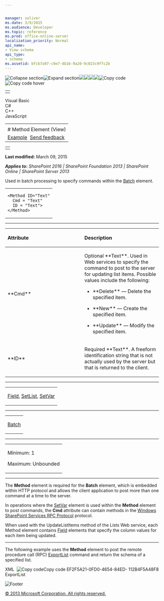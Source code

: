 ```yaml
---


manager: soliver
ms.date: 3/9/2015
ms.audience: Developer
ms.topic: reference
ms.prod: office-online-server
localization_priority: Normal
api_name:
- View schema
api_type:
- schema
ms.assetid: bfcb7a97-c9e7-4b16-9a20-9c023c9ffc2b
---
```


![Collapse
section](../icons/collapse_all.gif "Collapse section")![Expand
section](../icons/expand_all.gif "Expand section")![](../icons/collapse_all.gif)![](../icons/expand_all.gif)![](../icons/dropdown.gif)![](../icons/dropdownHover.gif)![Copy
code](../icons/copycode.gif "Copy code")![Copy code
hover](../icons/copycodeHighlight.gif "Copy code hover")
<table>
<tbody>
<tr class="odd">
<td align="left"></td>
</tr>
</tbody>
</table>

Visual Basic  
C\#  
C++  
JavaScript  

<table>
<tbody>
<tr class="odd">
<td align="left"><span id="runningHeaderText"></span></td>
</tr>
<tr class="even">
<td align="left"># Method Element (View)</td>
</tr>
<tr class="odd">
<td align="left"><a href="#exampleToggle">Example</a>  <span id="headfeedbackarea" class="feedbackhead"><a href="javascript:SubmitFeedback(&#39;docthis@Microsoft.com&#39;,&#39;&#39;,&#39;&#39;,&#39;&#39;,&#39;1.0.18082.1225&#39;,&#39;%0\dThank%20you%20for%20your%20feedback.%20The%20developer%20writing%20teams%20use%20your%20feedback%20to%20improve%20documentation.%20While%20we%20are%20reviewing%20your%20feedback,%20we%20may%20send%20you%20e-mail%20to%20ask%20for%20clarification%20or%20feedback%20on%20a%20solution.%20We%20do%20not%20use%20your%20e-mail%20address%20for%20any%20other%20purpose%20and%20we%20delete%20it%20after%20we%20finish%20our%20review.%0\AFor%20further%20information%20about%20the%20privacy%20policies%20of%20Microsoft,%20please%20see%20http://privacy.microsoft.com/en-us/default.aspx.%0\A%0\d&#39;,&#39;Customer%20feedback&#39;);">Send feedback</a></span></td>
</tr>
</tbody>
</table>

<table>
<colgroup>
<col width="100%" />
</colgroup>
<tbody>
<tr class="odd">
<td align="left"></td>
</tr>
</tbody>
</table>

**Last modified:** March 09, 2015

***Applies to:** SharePoint 2016 | SharePoint Foundation 2013 |
SharePoint Online | SharePoint Server 2013*

Used in batch processing to specify commands within the
[Batch](batch-element-view.htm) element.

<span codelanguage="other"></span>
<table>
<colgroup>
<col width="100%" />
</colgroup>
<tbody>
<tr class="odd">
<td align="left"><pre><code>&lt;Method ID=&quot;Text&quot;
  Cmd = &quot;Text&quot;
  ID = &quot;Text&quot;&gt;
&lt;/Method&gt;</code></pre></td>
</tr>
</tbody>
</table>


-----------------------------------------------------------------------------------------------------------------------------------------------------------------------------------------------

<table>
<colgroup>
<col width="50%" />
<col width="50%" />
</colgroup>
<thead>
<tr class="header">
<th align="left"><p>Attribute</p></th>
<th align="left"><p>Description</p></th>
</tr>
</thead>
<tbody>
<tr class="odd">
<td align="left"><p>**Cmd**</p></td>
<td align="left"><p>Optional **Text**. Used in Web services to specify the command to post to the server for updating list items. Possible values include the following:</p>
<ul>
<li><p>**Delete** — Delete the specified item.</p></li>
<li><p>**New** — Create the specified item.</p></li>
<li><p>**Update** — Modify the specified item.</p></li>
</ul></td>
</tr>
<tr class="even">
<td align="left"><p>**ID**</p></td>
<td align="left"><p>Required **Text**. A freeform identification string that is not actually used by the server but that is returned to the client.</p></td>
</tr>
</tbody>
</table>


---------------------------------------------------------------------------------------------------------------------------------------------------------------------------------------------------

<table>
<colgroup>
<col width="100%" />
</colgroup>
<tbody>
<tr class="odd">
<td align="left"><p><a href="field-element-list.htm">Field</a>, <a href="setlist-element-view.htm">SetList</a>, <a href="setvar-element-view.htm">SetVar</a></p></td>
</tr>
</tbody>
</table>


----------------------------------------------------------------------------------------------------------------------------------------------------------------------------------------------------

<table>
<colgroup>
<col width="100%" />
</colgroup>
<tbody>
<tr class="odd">
<td align="left"><p><a href="batch-element-view.htm">Batch</a></p></td>
</tr>
</tbody>
</table>


------------------------------------------------------------------------------------------------------------------------------------------------------------------------------------------------

<table>
<colgroup>
<col width="100%" />
</colgroup>
<tbody>
<tr class="odd">
<td align="left"><p>Minimum: 1</p>
<p>Maximum: Unbounded</p></td>
</tr>
</tbody>
</table>


----------------------------------------------------------------------------------------------------------------------------------------------------------------------------------------------------------------------------

The **Method** element is required for the
**Batch** element, which is embedded within
HTTP protocol and allows the client application to post more than one
command at a time to the server.

In operations where the
[SetVar](setvar-element-view.htm) element is used
within the **Method** element to post commands,
the **Cmd** attribute can contain methods in
the [Windows SharePoint Services RPC
Protocol](http://msdn.microsoft.com/library/1af2791b-f17f-42f3-95ea-1a4df9b8e3d0(Office.15).aspx)
protocol.

When used with the <span sdata="cer"
target="M:WebSvcLists.Lists.UpdateListItems(System.String,System.Xml.XmlNode)"><span
class="nolink">UpdateListItems</span></span> method of the <span
sdata="cer" target="T:WebSvcLists.Lists"><span
class="nolink">Lists</span></span> Web service, each <span
class="keyword">Method</span> element contains
[Field](field-element-list.htm) elements that specify
the column values for each item being updated.


------------------------------------------------------------------------------------------------------------------------------------------------------------------------------------------

The following example uses the **Method**
element to post the remote procedure call (RPC)
[ExportList](http://msdn.microsoft.com/library/0e3b38ed-34de-4a16-a178-66a750de92c8(Office.15).aspx)
command and return the schema of a specified list.

<span codelanguage="xmlLang"></span>
XML 
<span class="copyCode" onclick="CopyCode(this)"
onkeypress="CopyCode_CheckKey(this, event)"
onmouseover="ChangeCopyCodeIcon(this)"
onmouseout="ChangeCopyCodeIcon(this)" tabindex="0">![Copy
code](../icons/copycode.gif "Copy code")Copy code</span>
    <Batch OnError="Return">
      <Method ID="0,ExportList">
        <SetList Scope="Request">EF2F5A21-0FD0-4654-84ED-
            112B4F5A48F8</SetList>
        <SetVar Name="Cmd">ExportList</SetVar>
      </Method>
    </Batch>

![Footer](../icons/footer.gif "Footer")

[© 2013 Microsoft Corporation. All rights
reserved.](office-2013-documentation-copyright-notice.htm)



